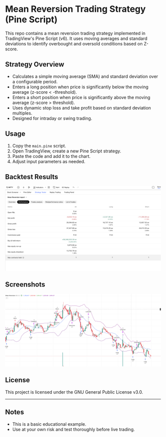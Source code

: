 # Mean Reversion Trading Strategy (Pine Script)

This repo contains a mean reversion trading strategy implemented in TradingView's Pine Script (v6). It uses moving averages and standard deviations to identify overbought and oversold conditions based on Z-score.

## Strategy Overview

- Calculates a simple moving average (SMA) and standard deviation over a configurable period.
- Enters a long position when price is significantly below the moving average (z-score < -threshold).
- Enters a short position when price is significantly above the moving average (z-score > threshold).
- Uses dynamic stop loss and take profit based on standard deviation multiples.
- Designed for intraday or swing trading.

## Usage

1. Copy the `main.pine` script.
2. Open TradingView, create a new Pine Script strategy.
3. Paste the code and add it to the chart.
4. Adjust input parameters as needed.

## Backtest Results

![Backtest Chart](Nifty50performance.png)

## Screenshots

![Strategy Entries and Exits](Screenshot.png)

## License

This project is licensed under the GNU General Public License v3.0.

---

## Notes

- This is a basic educational example.
- Use at your own risk and test thoroughly before live trading.
